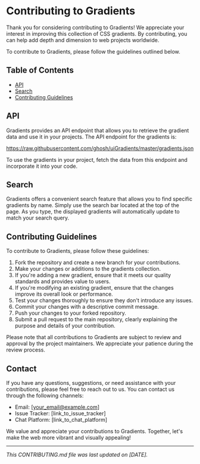 # Contributing to Gradients

Thank you for considering contributing to Gradients! We appreciate your interest in improving this collection of CSS gradients. By contributing, you can help add depth and dimension to web projects worldwide.

To contribute to Gradients, please follow the guidelines outlined below.

## Table of Contents
- [API](#api)
- [Search](#search)
- [Contributing Guidelines](#contributing-guidelines)

## API
Gradients provides an API endpoint that allows you to retrieve the gradient data and use it in your projects. The API endpoint for the gradients is:

https://raw.githubusercontent.com/ghosh/uiGradients/master/gradients.json


To use the gradients in your project, fetch the data from this endpoint and incorporate it into your code.

## Search
Gradients offers a convenient search feature that allows you to find specific gradients by name. Simply use the search bar located at the top of the page. As you type, the displayed gradients will automatically update to match your search query.

## Contributing Guidelines
To contribute to Gradients, please follow these guidelines:

1. Fork the repository and create a new branch for your contributions.
2. Make your changes or additions to the gradients collection.
3. If you're adding a new gradient, ensure that it meets our quality standards and provides value to users.
4. If you're modifying an existing gradient, ensure that the changes improve its overall look or performance.
5. Test your changes thoroughly to ensure they don't introduce any issues.
6. Commit your changes with a descriptive commit message.
7. Push your changes to your forked repository.
8. Submit a pull request to the main repository, clearly explaining the purpose and details of your contribution.

Please note that all contributions to Gradients are subject to review and approval by the project maintainers. We appreciate your patience during the review process.

## Contact
If you have any questions, suggestions, or need assistance with your contributions, please feel free to reach out to us. You can contact us through the following channels:

- Email: [your_email@example.com]
- Issue Tracker: [link_to_issue_tracker]
- Chat Platform: [link_to_chat_platform]

We value and appreciate your contributions to Gradients. Together, let's make the web more vibrant and visually appealing!

---

*This CONTRIBUTING.md file was last updated on [DATE].*
